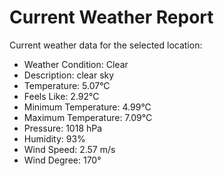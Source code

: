 # Current Weather Report
Current weather data for the selected location:
- Weather Condition: Clear
- Description: clear sky
- Temperature: 5.07°C
- Feels Like: 2.92°C
- Minimum Temperature: 4.99°C
- Maximum Temperature: 7.09°C
- Pressure: 1018 hPa
- Humidity: 93%
- Wind Speed: 2.57 m/s
- Wind Degree: 170°

